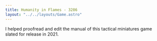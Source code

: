 ```yaml
---
title: Humanity in Flames - 3286
layout: "../../layouts/Game.astro"
---
```


I helped proofread and edit the manual of this tactical miniatures game slated for release in 2021.
